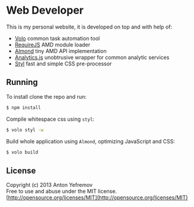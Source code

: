 # Web Developer

This is my personal website, it is developed on top and with help of:

  - [Volo](http://volojs.org/) common task automation tool
  - [RequireJS](http://requirejs.org/) AMD module loader
  - [Almond](https://github.com/jrburke/almond) tiny AMD API implementation
  - [Analytics.js](https://segment.io/libraries/analytics.js/) unobtrusive wrapper for common analytic services
  - [Styl](https://github.com/visionmedia/styl) fast and simple CSS pre-processor

## Running

To install clone the repo and run:

```sh
$ npm install
```

Compile whitespace css using `styl`:

```sh
$ volo styl -w
```

Build whole application using `Almond`, optimizing JavaScript and CSS:

```sh
$ volo build
```

## License

Copyright (c) 2013 Anton Yefremov  
Free to use and abuse under the MIT license.  
[http://opensource.org/licenses/MIT](http://opensource.org/licenses/MIT)
